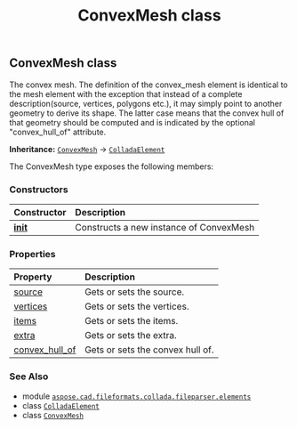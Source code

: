 ﻿---
title: ConvexMesh class
second_title: Aspose.CAD for Python via .NET API References
description: 
type: docs
weight: 210
url: /python-net/aspose.cad.fileformats.collada.fileparser.elements/convexmesh/
is_root: false
---

## ConvexMesh class

The convex mesh.
The definition of the convex_mesh element is identical to the mesh element with the exception
that instead of a complete description(source, vertices, polygons etc.), it may simply point to another geometry to derive its shape.
The latter case means that the convex hull of that geometry should be computed and is indicated by the optional "convex_hull_of" attribute.



**Inheritance:** [`ConvexMesh`](/cad/python-net/aspose.cad.fileformats.collada.fileparser.elements/convexmesh) → 
[`ColladaElement`](/cad/python-net/aspose.cad.fileformats.collada.fileparser.elements/colladaelement)



The ConvexMesh type exposes the following members:

### Constructors
| Constructor | Description |
| :- | :- |
| [__init__](/cad/python-net/aspose.cad.fileformats.collada.fileparser.elements/convexmesh/__init__/#) | Constructs a new instance of ConvexMesh |


### Properties
| Property | Description |
| :- | :- |
| [source](/cad/python-net/aspose.cad.fileformats.collada.fileparser.elements/convexmesh/source) | Gets or sets the source. |
| [vertices](/cad/python-net/aspose.cad.fileformats.collada.fileparser.elements/convexmesh/vertices) | Gets or sets the vertices. |
| [items](/cad/python-net/aspose.cad.fileformats.collada.fileparser.elements/convexmesh/items) | Gets or sets the items. |
| [extra](/cad/python-net/aspose.cad.fileformats.collada.fileparser.elements/convexmesh/extra) | Gets or sets the extra. |
| [convex_hull_of](/cad/python-net/aspose.cad.fileformats.collada.fileparser.elements/convexmesh/convex_hull_of) | Gets or sets the convex hull of. |



### See Also
* module [`aspose.cad.fileformats.collada.fileparser.elements`](..)
* class [`ColladaElement`](/cad/python-net/aspose.cad.fileformats.collada.fileparser.elements/colladaelement)
* class [`ConvexMesh`](/cad/python-net/aspose.cad.fileformats.collada.fileparser.elements/convexmesh)
